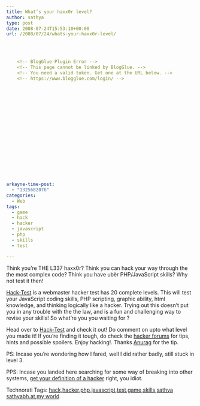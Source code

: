 ```yaml
---
title: What’s your haxx0r level?
author: sathya
type: post
date: 2008-07-24T15:53:10+00:00
url: /2008/07/24/whats-your-haxx0r-level/

    
    
    
    <!-- BlogGlue Plugin Error -->
    <!-- This page cannot be linked by BlogGlue. -->
    <!-- You need a valid token. Get one at the URL below. -->
    <!-- https://www.blogglue.com/login/ -->
    
    
    
    
    
    
    
    
    
    
    
    
    
    
    
    
    
    
arkayne-time-post:
  - "1325682076"
categories:
  - Web
tags:
  - game
  - hack
  - hacker
  - javascript
  - php
  - skills
  - test

---
```

</p> 

Think you’re THE L337 haxx0r? Think you can hack your way through the the most complex code? Think you have ubër PHP/JavaScript skills? Why not test it then! 

<a href="https://www.hack-test.com" target="_blank" rel="nofollow">Hack-Test</a> is a webmaster hacker test has 20 complete levels. This will test your JavaScript coding skills, PHP scripting, graphic ability, html knowledge, and thinking logically like a hacker. Trying out this doesn’t put you in any trouble with the the law, and is a fun and challenging way to revise your skills! So what’re you you waiting for ?

<!--more-->

Head over to <a href="https://www.hack-test.com" target="_blank" rel="nofollow">Hack-Test</a> and check it out! Do comment on upto what level you made it! If you’re finding it tough, do check the <a href="https://www.hackforums.net/forumdisplay.php?fid=16" target="_blank" rel="nofollow">hacker forums</a> for tips, hints and possible spoilers. Enjoy hacking!. Thanks <a href="https://techunknown.com/" target="_blank">Anurag</a> for the tip.

PS: Incase you’re wondering how I fared, well I did rather badly, still stuck in level 3.

PPS: Incase you landed here searching for some way of breaking into other systems, <a href="https://www.catb.org/~esr/faqs/hacker-howto.html" target="_blank" rel="nofollow">get your definition of a hacker</a> right, you idiot.</p> </p> 

<div class="wlWriterSmartContent" id="scid:0767317B-992E-4b12-91E0-4F059A8CECA8:c38b515b-1c33-4cb8-9bde-d54c3a729984" style="padding-right: 0px; display: inline; padding-left: 0px; float: none; padding-bottom: 0px; margin: 0px; padding-top: 0px">
  Technorati Tags: <a href="https://technorati.com/tags/hack" rel="tag">hack</a>,<a href="https://technorati.com/tags/hacker" rel="tag">hacker</a>,<a href="https://technorati.com/tags/php" rel="tag">php</a>,<a href="https://technorati.com/tags/javascript" rel="tag">javascript</a>,<a href="https://technorati.com/tags/test" rel="tag">test</a>,<a href="https://technorati.com/tags/game" rel="tag">game</a>,<a href="https://technorati.com/tags/skills" rel="tag">skills</a>,<a href="https://technorati.com/tags/sathya+sathyabh.at" rel="tag">sathya sathyabh.at</a>,<a href="https://technorati.com/tags/my+world" rel="tag">my world</a>
</div>
